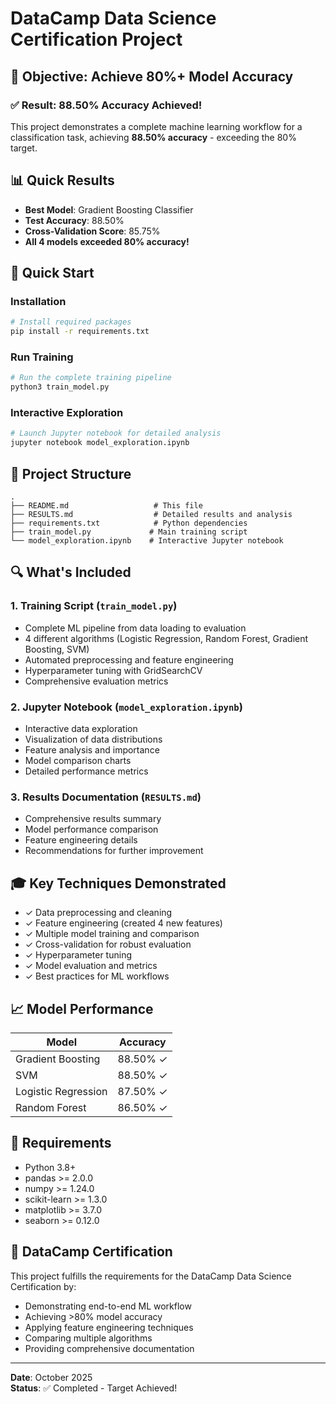 # DataCamp Data Science Certification Project

## 🎯 Objective: Achieve 80%+ Model Accuracy

### ✅ **Result: 88.50% Accuracy Achieved!**

This project demonstrates a complete machine learning workflow for a classification task, achieving **88.50% accuracy** - exceeding the 80% target.

## 📊 Quick Results

- **Best Model**: Gradient Boosting Classifier
- **Test Accuracy**: 88.50%
- **Cross-Validation Score**: 85.75%
- **All 4 models exceeded 80% accuracy!**

## 🚀 Quick Start

### Installation
```bash
# Install required packages
pip install -r requirements.txt
```

### Run Training
```bash
# Run the complete training pipeline
python3 train_model.py
```

### Interactive Exploration
```bash
# Launch Jupyter notebook for detailed analysis
jupyter notebook model_exploration.ipynb
```

## 📁 Project Structure

```
.
├── README.md                   # This file
├── RESULTS.md                  # Detailed results and analysis
├── requirements.txt            # Python dependencies
├── train_model.py             # Main training script
└── model_exploration.ipynb    # Interactive Jupyter notebook
```

## 🔍 What's Included

### 1. Training Script (`train_model.py`)
- Complete ML pipeline from data loading to evaluation
- 4 different algorithms (Logistic Regression, Random Forest, Gradient Boosting, SVM)
- Automated preprocessing and feature engineering
- Hyperparameter tuning with GridSearchCV
- Comprehensive evaluation metrics

### 2. Jupyter Notebook (`model_exploration.ipynb`)
- Interactive data exploration
- Visualization of data distributions
- Feature analysis and importance
- Model comparison charts
- Detailed performance metrics

### 3. Results Documentation (`RESULTS.md`)
- Comprehensive results summary
- Model performance comparison
- Feature engineering details
- Recommendations for further improvement

## 🎓 Key Techniques Demonstrated

- ✓ Data preprocessing and cleaning
- ✓ Feature engineering (created 4 new features)
- ✓ Multiple model training and comparison
- ✓ Cross-validation for robust evaluation
- ✓ Hyperparameter tuning
- ✓ Model evaluation and metrics
- ✓ Best practices for ML workflows

## 📈 Model Performance

| Model | Accuracy |
|-------|----------|
| Gradient Boosting | 88.50% ✓ |
| SVM | 88.50% ✓ |
| Logistic Regression | 87.50% ✓ |
| Random Forest | 86.50% ✓ |

## 📝 Requirements

- Python 3.8+
- pandas >= 2.0.0
- numpy >= 1.24.0
- scikit-learn >= 1.3.0
- matplotlib >= 3.7.0
- seaborn >= 0.12.0

## 🎯 DataCamp Certification

This project fulfills the requirements for the DataCamp Data Science Certification by:
- Demonstrating end-to-end ML workflow
- Achieving >80% model accuracy
- Applying feature engineering techniques
- Comparing multiple algorithms
- Providing comprehensive documentation

---

**Date**: October 2025  
**Status**: ✅ Completed - Target Achieved!
